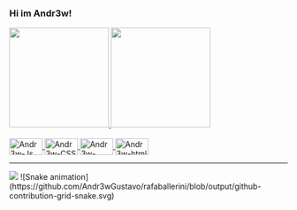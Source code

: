 ### Hi im Andr3w!

<div>
  <a href="https://github.com/Andr3wGustavo">
  <img height="180em" src="https://github-readme-stats.vercel.app/api?username=Andr3wGustavo&show_icons=true&theme=chartreuse-dark&include_all_commits=true&count_private=true"/>
  <img height="180em" src="https://github-readme-stats.vercel.app/api/top-langs/?username=rafaballerini&layout=compact&langs_count=7&theme=chartreuse-dark"/>
</div>
  
<div style="display: inline_block"><br>
  <img align="center" alt="Andr3w-Js" height="30" width="60" src="https://img.shields.io/badge/JavaScript-F7DF1E?style=for-the-badge&logo=javascript&logoColor=black">
  <img align="center" alt="Andr3w-CSS" height="30" width="60" src="https://img.shields.io/badge/CSS3-1572B6?style=for-the-badge&logo=css3&logoColor=white">
  <img align="center" alt="Andr3w-Python" height="30" width="60" src="https://img.shields.io/badge/Python-3776AB?style=for-the-badge&logo=python&logoColor=white">
  <img align="center" alt="Andr3w-html" height="30" width="60" src="https://img.shields.io/badge/HTML-239120?style=for-the-badge&logo=html5&logoColor=white">
</div>
<hr>
<div> 
  <a href = "andreadgustavo@gmail.com"><img src="https://img.shields.io/badge/Gmail-D14836?style=for-the-badge&logo=gmail&logoColor=white" target="_blank"></a>
  ![Snake animation](https://github.com/Andr3wGustavo/rafaballerini/blob/output/github-contribution-grid-snake.svg)
 
</div>
